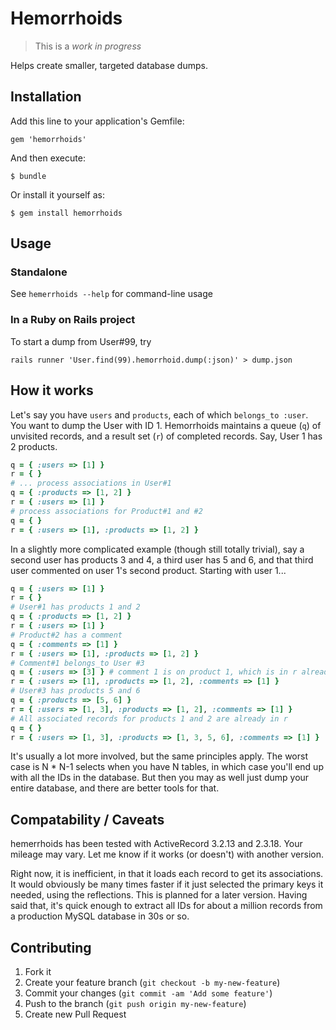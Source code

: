 
# Hemorrhoids

> This is a *work in progress*

Helps create smaller, targeted database dumps.

## Installation

Add this line to your application's Gemfile:

    gem 'hemorrhoids'

And then execute:

    $ bundle

Or install it yourself as:

    $ gem install hemorrhoids

## Usage

### Standalone

See `hemerrhoids --help` for command-line usage

### In a Ruby on Rails project

To start a dump from User#99, try

```
rails runner 'User.find(99).hemorrhoid.dump(:json)' > dump.json
```

## How it works

Let's say you have `users` and `products`, each of which `belongs_to :user`. You
want to dump the User with ID 1. Hemorrhoids maintains a queue (`q`) of
unvisited records, and a result set (`r`) of completed records. Say, User 1 has
2 products.

```ruby
q = { :users => [1] }
r = { }
# ... process associations in User#1
q = { :products => [1, 2] }
r = { :users => [1] }
# process associations for Product#1 and #2
q = { }
r = { :users => [1], :products => [1, 2] }
```

In a slightly more complicated example (though still totally trivial), say a
second user has products 3 and 4, a third user has 5 and 6, and that third user
commented on user 1's second product. Starting with user 1...

```ruby
q = { :users => [1] }
r = { }
# User#1 has products 1 and 2
q = { :products => [1, 2] }
r = { :users => [1] }
# Product#2 has a comment
q = { :comments => [1] }
r = { :users => [1], :products => [1, 2] }
# Comment#1 belongs_to User #3
q = { :users => [3] } # comment 1 is on product 1, which is in r already
r = { :users => [1], :products => [1, 2], :comments => [1] }
# User#3 has products 5 and 6
q = { :products => [5, 6] }
r = { :users => [1, 3], :products => [1, 2], :comments => [1] }
# All associated records for products 1 and 2 are already in r
q = { }
r = { :users => [1, 3], :products => [1, 3, 5, 6], :comments => [1] }
```

It's usually a lot more involved, but the same principles apply. The worst case
is N * N-1 selects when you have N tables, in which case you'll end up with all
the IDs in the database. But then you may as well just dump your entire
database, and there are better tools for that.

## Compatability / Caveats

hemerrhoids has been tested with ActiveRecord 3.2.13 and 2.3.18. Your
mileage may vary. Let me know if it works (or doesn't) with another version.

Right now, it is inefficient, in that it loads each record to get its
associations. It would obviously be many times faster if it just selected the
primary keys it needed, using the reflections. This is planned for a later
version. Having said that, it's quick enough to extract all IDs for about a
million records from a production MySQL database in 30s or so.

## Contributing

1. Fork it
2. Create your feature branch (`git checkout -b my-new-feature`)
3. Commit your changes (`git commit -am 'Add some feature'`)
4. Push to the branch (`git push origin my-new-feature`)
5. Create new Pull Request
